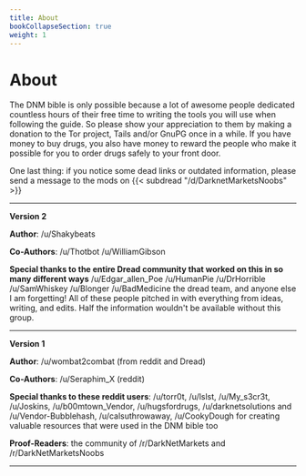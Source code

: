 ```yaml
---
title: About
bookCollapseSection: true
weight: 1
---
```


# About

The DNM bible is only possible because a lot of awesome people dedicated countless hours of their free time to writing the tools you will use when following the guide. So please show your appreciation to them by making a donation to the Tor project, Tails and/or GnuPG once in a while. If you have money to buy drugs, you also have money to reward the people who make it possible for you to order drugs safely to your front door.


One last thing: if you notice some dead links or outdated information, please send a message to the mods on {{< subdread "/d/DarknetMarketsNoobs" >}}



---
**Version 2**

**Author**: /u/Shakybeats 

**Co-Authors**: /u/Thotbot /u/WilliamGibson 

**Special thanks to the entire Dread community that worked on this in so many different ways**  /u/Edgar_allen_Poe /u/HumanPie /u/DrHorrible /u/SamWhiskey /u/Blonger /u/BadMedicine the dread team, and anyone else I am forgetting! All of these people pitched in with everything from ideas, writing, and edits. Half the information wouldn't be available without this group.

---

**Version 1**


**Author**: /u/wombat2combat (from reddit and Dread)

**Co-Authors**: /u/Seraphim_X (reddit) 

**Special thanks to these reddit users**: /u/torr0t, /u/lslst, /u/My_s3cr3t, /u/Joskins, /u/b00mtown_Vendor, /u/hugsfordrugs, /u/darknetsolutions and /u/Vendor-Bubblehash, /u/calsuthrowaway, /u/CookyDough for creating valuable resources that were used in the DNM bible too

**Proof-Readers**: the community of /r/DarkNetMarkets and /r/DarkNetMarketsNoobs

---
